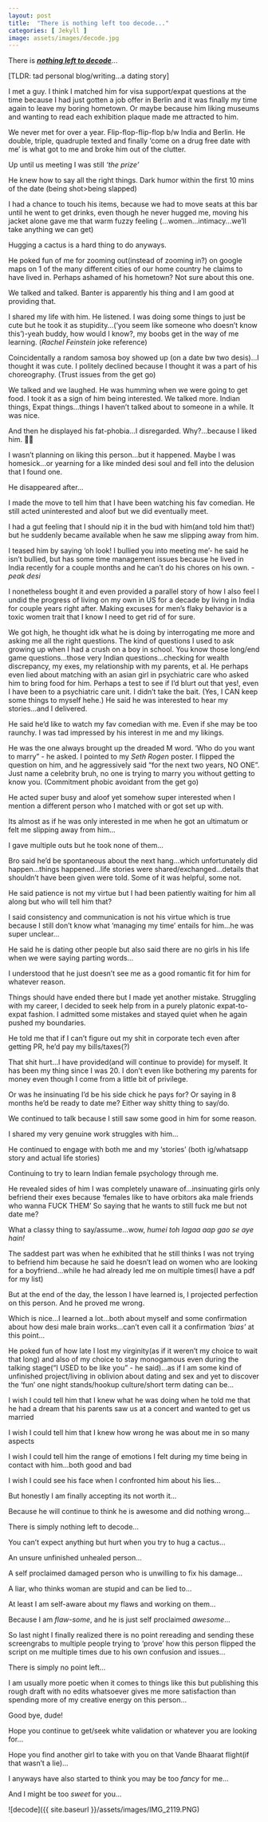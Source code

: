 ```yaml
---
layout: post
title:  "There is nothing left too decode..."
categories: [ Jekyll ]
image: assets/images/decode.jpg
---
```


There is [***nothing left to decode***](https://open.spotify.com/track/17wMOhLqVB3DRCmTaLjwVM?si=74fc8d3f50b74f0e)...

[TLDR: tad personal blog/writing...a dating story]

I met a guy. I think I matched him for visa support/expat questions at the time because I had just gotten a job offer in Berlin and it was finally my time again to leave my boring hometown. Or maybe because him liking museums and wanting to read each exhibition plaque made me attracted to him.

We never met for over a year. Flip-flop-flip-flop b/w India and Berlin. He double, triple, quadruple texted and finally ‘come on a drug free date with me’ is what got to me and broke him out of the clutter.

Up until us meeting I was still _‘the prize’_

He knew how to say all the right things. Dark humor within the first 10 mins of the date (being shot>being slapped)

I had a chance to touch his items, because we had to move seats at this bar until he went to get drinks, even though he never hugged me, moving his jacket alone gave me that warm fuzzy feeling (...women...intimacy...we’ll take anything we can get)

Hugging a cactus is a hard thing to do anyways.

He poked fun of me for zooming out(instead of zooming in?) on google maps on 1 of the many different cities of our home country he claims to have lived in. Perhaps ashamed of his hometown? Not sure about this one.

We talked and talked. Banter is apparently his thing and I am good at providing that.

I shared my life with him. He listened. I was doing some things to just be cute but he took it as stupidity...(‘you seem like someone who doesn’t know this’)-yeah buddy, how would I know?, my boobs get in the way of me learning. (_Rachel Feinstein_ joke reference)

Coincidentally a random samosa boy showed up (on a date bw two desis)...I thought it was cute. I politely declined because I thought it was a part of his choreography. (Trust issues from the get go)

We talked and we laughed. He was humming when we were going to get food. I took it as a sign of him being interested. We talked more. Indian things, Expat things...things I haven’t talked about to someone in a while. It was nice.

And then he displayed his fat-phobia...I disregarded. Why?...because I liked him. 🤦‍♀️

I wasn’t planning on liking this person...but it happened. Maybe I was homesick...or yearning for a like minded desi soul and fell into the delusion that I found one.

He disappeared after...

I made the move to tell him that I have been watching his fav comedian. He still acted uninterested and aloof but we did eventually meet.

I had a gut feeling that I should nip it in the bud with him(and told him that!) but he suddenly became available when he saw me slipping away from him.

I teased him by saying ‘oh look! I bullied you into meeting me’- he said he isn’t bullied, but has some time management issues because he lived in India recently for a couple months and he can’t do his chores on his own. - _peak desi_

I nonetheless bought it and even provided a parallel story of how I also feel I undid the progress of living on my own in US for a decade by living in India for couple years right after. Making excuses for men’s flaky behavior is a toxic women trait that I know I need to get rid of for sure.

We got high, he thought idk what he is doing by interrogating me more and asking me all the right questions. The kind of questions I used to ask growing up when I had a crush on a boy in school. You know those long/end game questions...those very Indian questions...checking for wealth discrepancy, my exes, my relationship with my parents, et al. He perhaps even lied about matching with an asian girl in psychiatric care who asked him to bring food for him. Perhaps a test to see if I’d blurt out that yes!, even I have been to a psychiatric care unit. I didn’t take the bait. (Yes, I CAN keep some things to myself hehe.) He said he was interested to hear my stories...and I delivered.

He said he’d like to watch my fav comedian with me. Even if she may be too raunchy. I was tad impressed by his interest in me and my likings.

He was the one always brought up the dreaded M word. ‘Who do you want to marry” - he asked. I pointed to my _Seth Rogen_ poster. I flipped the question on him, and he aggressively said “for the next two years, NO ONE”. Just name a celebrity bruh, no one is trying to marry you without getting to know you. (Commitment phobic avoidant from the get go)

He acted super busy and aloof yet somehow super interested when I mention a different person who I matched with or got set up with.

Its almost as if he was only interested in me when he got an ultimatum or felt me slipping away from him...

I gave multiple outs but he took none of them...

Bro said he’d be spontaneous about the next hang...which unfortunately did happen...things happened...life stories were shared/exchanged...details that shouldn’t have been given were told. Some of it was helpful, some not.

He said patience is not my virtue but I had been patiently waiting for him all along but who will tell him that?

I said consistency and communication is not his virtue which is true because I still don’t know what ‘managing my time’ entails for him…he was super unclear…

He said he is dating other people but also said there are no girls in his life when we were saying parting words...

I understood that he just doesn’t see me as a good romantic fit for him for whatever reason.

Things should have ended there but I made yet another mistake. Struggling with my career, I decided to seek help from in a purely platonic expat-to-expat fashion. I admitted some mistakes and stayed quiet when he again pushed my boundaries.

He told me that if I can’t figure out my shit in corporate tech even after getting PR, he’d pay my bills/taxes(?)

That shit hurt...I have provided(and will continue to provide) for myself. It has been my thing since I was 20. I don’t even like bothering my parents for money even though I come from a little bit of privilege. 

Or was he insinuating I’d be his side chick he pays for? Or saying in 8 months he’d be ready to date me? Either way shitty thing to say/do.

We continued to talk because I still saw some good in him for some reason.

I shared my very genuine work struggles with him...

He continued to engage with both me and my ‘stories’ (both ig/whatsapp story and actual life stories)

Continuing to try to learn Indian female psychology through me.

He revealed sides of him I was completely unaware of...insinuating girls only befriend their exes because ‘females like to have orbitors aka male friends who wanna FUCK THEM’ So saying that he wants to still fuck me but not date me?

What a classy thing to say/assume...wow, _humei toh lagaa aap gao se aye hain!_

The saddest part was when he exhibited that he still thinks I was not trying to befriend him because he said he doesn’t lead on women who are looking for a boyfriend...while he had already led me on multiple times(I have a pdf for my list)

But at the end of the day, the lesson I have learned is, I projected perfection on this person. And he proved me wrong. 

Which is nice...I learned a lot...both about myself and some confirmation about how desi male brain works...can’t even call it a confirmation _‘bias’_ at this point...

He poked fun of how late I lost my virginity(as if it weren’t my choice to wait that long) and also of my choice to stay monogamous even during the talking stage(“I USED to be like you” - he said)...as if I am some kind of unfinished project/living in oblivion about dating and sex and yet to discover the ‘fun’  one night stands/hookup culture/short term dating can be...

I wish I could tell him that I knew what he was doing when he told me that he had a dream that his parents saw us at a concert and wanted to get us married

I wish I could tell him that I knew how wrong he was about me in so many aspects

I wish I could tell him the range of emotions I felt during my time being in contact with him...both good and bad

I wish I could see his face when I confronted him about his lies...

But honestly I am finally accepting its not worth it...

Because he will continue to think he is awesome and did nothing wrong...

There is simply nothing left to decode...

You can’t expect anything but hurt when you try to hug a cactus...

An unsure unfinished unhealed person...

A self proclaimed damaged person who is unwilling to fix his damage...

A liar, who thinks woman are stupid and can be lied to...

At least I am self-aware about my flaws and working on them...

Because I am _flaw-some_, and he is just self proclaimed _awesome_...

So last night I finally realized there is no point rereading and sending these screengrabs to multiple people trying to ‘prove’ how this person flipped the script on me multiple times due to his own confusion and issues...

There is simply no point left...

I am usually more poetic when it comes to things like this but publishing this rough draft with no edits whatsoever gives me more satisfaction than spending more of my creative energy on this person...

Good bye, dude!

Hope you continue to get/seek white validation or whatever you are looking for...

Hope you find another girl to take with you on that Vande Bhaarat flight(if that wasn’t a lie)...

I anyways have also started to think you may be too _fancy_ for me...

And I might be too _sweet_ for you...

![decode]({{ site.baseurl }}/assets/images/IMG_2119.PNG)
